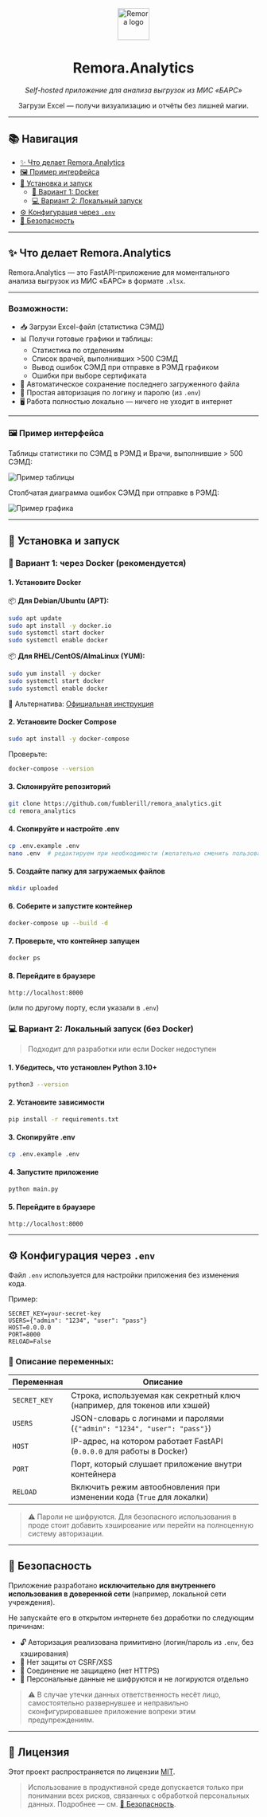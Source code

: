 <div align="center">

<img src="static/favicon.png" alt="Remora logo" width="64" />

<h1>Remora.Analytics</h1>

<p><i>Self-hosted приложение для анализа выгрузок из МИС «БАРС»</i></p>
<p>Загрузи Excel — получи визуализацию и отчёты без лишней магии.</p>

</div>

---

## 📚 Навигация

- [✨ Что делает Remora.Analytics](#-что-делает-remoraanalytics)
- [🖼️ Пример интерфейса](#️-пример-интерфейса)
- [🚀 Установка и запуск](#-установка-и-запуск)
  - [🐳 Вариант 1: Docker](#-вариант-1-через-docker-рекомендуется)
  - [💻 Вариант 2: Локальный запуск](#-вариант-2-локальный-запуск-без-docker)
- [⚙️ Конфигурация через `.env`](#️-конфигурация-через-env)
- [🔐 Безопасность](#-безопасность)

---

## ✨ Что делает Remora.Analytics

Remora.Analytics — это FastAPI-приложение для моментального анализа выгрузок из МИС «БАРС» в формате `.xlsx`.

---

### Возможности:

- 📥 Загрузи Excel-файл (статистика СЭМД)
- 📊 Получи готовые графики и таблицы:
  - Статистика по отделениям
  - Список врачей, выполнивших >500 СЭМД
  - Вывод ошибок СЭМД при отправке в РЭМД графиком
  - Ошибки при выборе сертификата
- 💾 Автоматическое сохранение последнего загруженного файла
- 🔐 Простая авторизация по логину и паролю (из `.env`)
- 🖥 Работа полностью локально — ничего не уходит в интернет

---

### 🖼️ Пример интерфейса

Таблицы статистики по СЭМД в РЭМД и Врачи, выполнившие > 500 СЭМД:

![Пример таблицы](docs/screenshots/tables.png)

Столбчатая диаграмма ошибок СЭМД при отправке в РЭМД:

![Пример графика](docs/screenshots/bar_chart.png)

---

## 🚀 Установка и запуск

### 🐳 Вариант 1: через Docker (рекомендуется)

#### 1. Установите Docker

📦 **Для Debian/Ubuntu (APT):**

```bash
sudo apt update
sudo apt install -y docker.io
sudo systemctl start docker
sudo systemctl enable docker
```

📦 **Для RHEL/CentOS/AlmaLinux (YUM):**

```bash
sudo yum install -y docker
sudo systemctl start docker
sudo systemctl enable docker
```

📖 Альтернатива: [Официальная инструкция](https://docs.docker.com/engine/install)

#### 2. Установите Docker Compose

```bash
sudo apt install -y docker-compose
```

Проверьте:

```bash
docker-compose --version
```

#### 3. Склонируйте репозиторий

```bash
git clone https://github.com/fumblerill/remora_analytics.git
cd remora_analytics
```

#### 4. Скопируйте и настройте .env

```bash
cp .env.example .env
nano .env  # редактируем при необходимости (желательно сменить пользователей) (Ctrl + O — сохранить, Ctrl + X — выйти)
```

#### 5. Создайте папку для загружаемых файлов

```bash
mkdir uploaded
```

#### 6. Соберите и запустите контейнер

```bash
docker-compose up --build -d
```

#### 7. Проверьте, что контейнер запущен

```bash
docker ps
```

#### 8. Перейдите в браузере

```
http://localhost:8000
```

(или по другому порту, если указали в `.env`)

### 💻 Вариант 2: Локальный запуск (без Docker)

> Подходит для разработки или если Docker недоступен

#### 1. Убедитесь, что установлен Python 3.10+

```bash
python3 --version
```

#### 2. Установите зависимости

```bash
pip install -r requirements.txt
```

#### 3. Скопируйте .env

```bash
cp .env.example .env
```

#### 4. Запустите приложение

```bash
python main.py
```

#### 5. Перейдите в браузере

```
http://localhost:8000
```

---

## ⚙️ Конфигурация через `.env`

Файл `.env` используется для настройки приложения без изменения кода.

Пример:

```env
SECRET_KEY=your-secret-key
USERS={"admin": "1234", "user": "pass"}
HOST=0.0.0.0
PORT=8000
RELOAD=False
```

### 🔑 Описание переменных:

| Переменная   | Описание                                                                 |
|--------------|--------------------------------------------------------------------------|
| `SECRET_KEY` | Строка, используемая как секретный ключ (например, для токенов или хэшей) |
| `USERS`      | JSON-словарь с логинами и паролями (`{"admin": "1234", "user": "pass"}`) |
| `HOST`       | IP-адрес, на котором работает FastAPI (`0.0.0.0` для работы в Docker)    |
| `PORT`       | Порт, который слушает приложение внутри контейнера                       |
| `RELOAD`     | Включить режим автообновления при изменении кода (`True` для локалки)    |

> ⚠️ Пароли не шифруются. Для безопасного использования в проде стоит добавить хэширование или перейти на полноценную систему авторизации.

---

## 🔐 Безопасность

Приложение разработано **исключительно для внутреннего использования в доверенной сети** (например, локальной сети учреждения).

Не запускайте его в открытом интернете без доработки по следующим причинам:

- 🔓 Авторизация реализована примитивно (логин/пароль из `.env`, без хэширования)
- 🔐 Нет защиты от CSRF/XSS
- 📡 Соединение не защищено (нет HTTPS)
- 🧾 Персональные данные не шифруются и не логируются отдельно

> ⚠️ В случае утечки данных ответственность несёт лицо, самостоятельно развернувшее и неправильно сконфигурировавшее приложение вопреки этим предупреждениям.

---

## 📜 Лицензия

Этот проект распространяется по лицензии [MIT](LICENSE).

> Использование в продуктивной среде допускается только при понимании всех рисков, связанных с обработкой персональных данных. Подробнее — см. [🔐 Безопасность](#-безопасность).